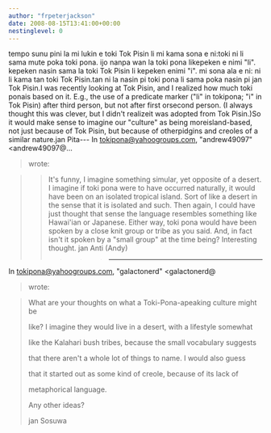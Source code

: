 ```yaml
---
author: "frpeterjackson"
date: 2008-08-15T13:41:00+00:00
nestinglevel: 0
---
```

tempo sunu pini la mi lukin e toki Tok Pisin li mi kama sona e ni:toki ni li sama mute poka toki pona. ijo nanpa wan la toki pona likepeken e nimi "li". kepeken nasin sama la toki Tok Pisin li kepeken enimi "i". mi sona ala e ni: ni li kama tan toki Tok Pisin.tan ni la nasin pi toki pona li sama poka nasin pi jan Tok Pisin.I was recently looking at Tok Pisin, and I realized how much toki ponais based on it. E.g., the use of a predicate marker ("li" in tokipona; "i" in Tok Pisin) after third person, but not after first orsecond person. (I always thought this was clever, but I didn't realizeit was adopted from Tok Pisin.)So it would make sense to imagine our "culture" as being moreisland-based, not just because of Tok Pisin, but because of otherpidgins and creoles of a similar nature.jan Pita---
 In [tokipona@yahoogroups.com](mailto://tokipona@yahoogroups.com), "andrew49097" <andrew49097@...
>wrote:

>> It's funny, I imagine something simular, yet opposite of a desert. I
> imagine if toki pona were to have occurred naturally, it would have
> been on an isolated tropical island. Sort of like a desert in the sense
> that it is isolated and such. Then again, I could have just thought
> that sense the language resembles something like Hawai'ian or Japanese.
> Either way, toki pona would have been spoken by a close knit group or
> tribe as you said. And, in fact isn't it spoken by a "small group" at
> the time being? Interesting thought.
>> jan Anti (Andy)
>>>>> ---
 In [tokipona@yahoogroups.com](mailto://tokipona@yahoogroups.com), "galactonerd" <galactonerd@
> wrote:

> 
>> 
> What are your thoughts on what a Toki-Pona-apeaking culture might be
> 
> like? I imagine they would live in a desert, with a lifestyle
> somewhat
> 
> like the Kalahari bush tribes, because the small vocabulary suggests
> 
> that there aren't a whole lot of things to name. I would also guess
> 
> that it started out as some kind of creole, because of its lack of
> 
> metaphorical language.
> 
>> 
> Any other ideas?
> 
>> 
> jan Sosuwa
> 
>>